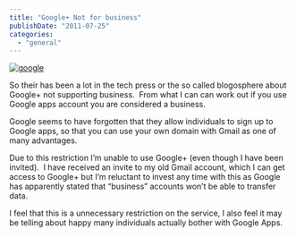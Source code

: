 ```yaml
---
title: "Google+ Not for business"
publishDate: "2011-07-25"
categories: 
  - "general"
---
```


[![google ](https://ramblinggeek.co.uk/wp-content/uploads/2011/07/google_thumb.jpg "google ")](https://ramblinggeek.co.uk/wp-content/uploads/2011/07/google.jpg)

So their has been a lot in the tech press or the so called blogosphere about Google+ not supporting business.  From what I can can work out if you use Google apps account you are considered a business.

Google seems to have forgotten that they allow individuals to sign up to Google apps, so that you can use your own domain with Gmail as one of many advantages.

Due to this restriction I’m unable to use Google+ (even though I have been invited).  I have received an invite to my old Gmail account, which I can get access to Google+ but I’m reluctant to invest any time with this as Google has apparently stated that “business” accounts won’t be able to transfer data.

I feel that this is a unnecessary restriction on the service, I also feel it may be telling about happy many individuals actually bother with Google Apps.
